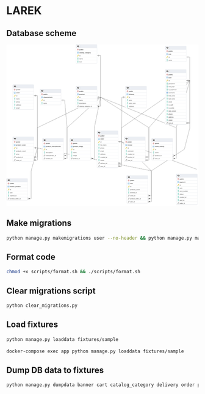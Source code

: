 # LAREK

## Database scheme

![database scheme](docs/db_scheme.png 'Database scheme')

## Make migrations

```bash
python manage.py makemigrations user --no-header && python manage.py makemigrations --no-header
```

## Format code

```bash
chmod +x scripts/format.sh && ./scripts/format.sh
```

## Clear migrations script

```bash
python clear_migrations.py
```

## Load fixtures

```bash
python manage.py loaddata fixtures/sample
```

```bash
docker-compose exec app python manage.py loaddata fixtures/sample
```

## Dump DB data to fixtures

```bash
python manage.py dumpdata banner cart catalog_category delivery order payment product product_seller review role seller user views_history --format json --indent 4 --verbosity 1 -o fixtures/sample.json -e admin
```
